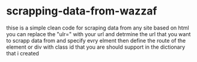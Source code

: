 # scrapping-data-from-wazzaf
thise is a simple clean code for scraping data from any site based on html you can replace the "ulr=" with your url 
and detrmine the url that you want to scrapp data from and specify evry elment then define the route of the element or div with class id that you are should support in the dictionary that i created 
